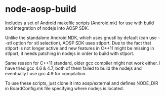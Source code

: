 # node-aosp-build

Includes a set of Android makefile scripts (Android.mk) for use with build and integration of nodejs into AOSP SDK.

Unlike the standalone Android NDK, which uses gnustl by default (can use --stl option for stl selection), AOSP SDK uses stlport. Due to the fact that stlport is not longer active and new features in C++11 might be missing in stlport, it needs patching in nodejs in order to build with stlport.

Same reason for C++11 standard, older gcc compiler might not work either. I have tried gcc 4.6 & 4.7, both of them failed to build the nodejs and eventually I use gcc 4.9 for compilation.

To use these scripts, just clone it into aosp/external and defines NODE_DIR in BoardConfig.mk file specifying where nodejs is located.
